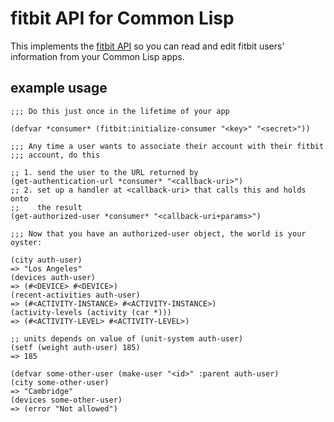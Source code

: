 # fitbit API for Common Lisp

This implements the [fitbit API](http://dev.fitbit.com/) so you can read and
edit fitbit users’ information from your Common Lisp apps.

## example usage

    ;;; Do this just once in the lifetime of your app
     
    (defvar *consumer* (fitbit:initialize-consumer "<key>" "<secret>"))
    
    ;;; Any time a user wants to associate their account with their fitbit
    ;;; account, do this
    
    ;; 1. send the user to the URL returned by
    (get-authentication-url *consumer* "<callback-uri>")
    ;; 2. set up a handler at <callback-uri> that calls this and holds onto
    ;;    the result
    (get-authorized-user *consumer* "<callback-uri+params>")
    
    ;;; Now that you have an authorized-user object, the world is your oyster:
    
    (city auth-user)
    => "Los Angeles"
    (devices auth-user)
    => (#<DEVICE> #<DEVICE>)
    (recent-activities auth-user)
    => (#<ACTIVITY-INSTANCE> #<ACTIVITY-INSTANCE>)
    (activity-levels (activity (car *)))
    => (#<ACTIVITY-LEVEL> #<ACTIVITY-LEVEL>)
    
    ;; units depends on value of (unit-system auth-user)
    (setf (weight auth-user) 185)
    => 185
    
    (defvar some-other-user (make-user "<id>" :parent auth-user)
    (city some-other-user)
    => "Cambridge"
    (devices some-other-user)
    => (error "Not allowed")
